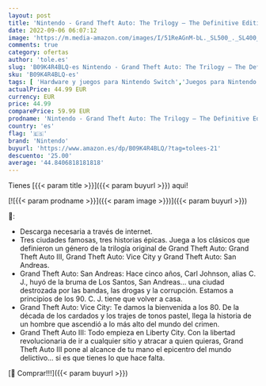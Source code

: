 ```yaml
---
layout: post
title: 'Nintendo - Grand Theft Auto: The Trilogy – The Definitive Edition'
date: 2022-09-06 06:07:12
image: 'https://m.media-amazon.com/images/I/51ReAGnM-bL._SL500_._SL400_.jpg'
comments: true
category: ofertas
author: 'tole.es'
slug: 'B09K4R4BLQ-es Nintendo - Grand Theft Auto: The Trilogy – The Definitive...'
sku: 'B09K4R4BLQ-es'
tags: [ 'Hardware y juegos para Nintendo Switch','Juegos para Nintendo Switch','Videojuegos','nintendo','🇪🇸', ]
actualPrice: 44.99 EUR
currency: EUR
price: 44.99
comparePrice: 59.99 EUR
prodname: 'Nintendo - Grand Theft Auto: The Trilogy – The Definitive Edition'
country: 'es'
flag: '🇪🇸'
brand: 'Nintendo'
buyurl: 'https://www.amazon.es/dp/B09K4R4BLQ/?tag=tolees-21'
descuento: '25.00'
average: '44.8406818181818'
---
```


Tienes [{{< param title >}}]({{< param buyurl >}}) aqui!

[![{{< param prodname >}}]({{< param image >}})]({{< param buyurl >}})

🔎:

- Descarga necesaria a través de internet.
- Tres ciudades famosas, tres historias épicas. Juega a los clásicos que definieron un género de la trilogía original de Grand Theft Auto: Grand Theft Auto III, Grand Theft Auto: Vice City y Grand Theft Auto: San Andreas.
- Grand Theft Auto: San Andreas: Hace cinco años, Carl Johnson, alias C. J., huyó de la bruma de Los Santos, San Andreas... una ciudad destrozada por las bandas, las drogas y la corrupción. Estamos a principios de los 90. C. J. tiene que volver a casa.
- Grand Theft Auto: Vice City: Te damos la bienvenida a los 80. De la década de los cardados y los trajes de tonos pastel, llega la historia de un hombre que ascendió a lo más alto del mundo del crimen.
- Grand Theft Auto III: Todo empieza en Liberty City. Con la libertad revolucionaria de ir a cualquier sitio y atracar a quien quieras, Grand Theft Auto III pone al alcance de tu mano el epicentro del mundo delictivo... si es que tienes lo que hace falta.

[🛒 Comprar!!!]({{< param buyurl >}})
